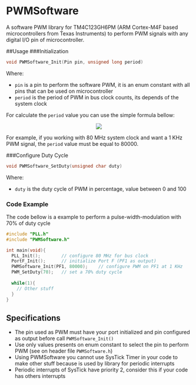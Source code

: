 # PWMSoftware
A software PWM library for TM4C123GH6PM (ARM Cortex-M4F based microcontrollers from Texas Instruments) to perform PWM signals with any digital I/O pin of microcontroller.


##Usage
###Initialization
```c
void PWMSoftware_Init(Pin pin, unsigned long period)
```
Where:
* `pin` is a pin to perform the software PWM, it is an enum constant with all pins that can be used on microcontroller
* `period` is the period of PWM in bus clock counts, its depends of the system clock

For calculate the `period` value you can use the simple formula bellow:

<p align="center">
<img src="http://latex.codecogs.com/gif.latex?%5Cmathtt%7BPeriod%20%3D%20%5Cfrac%7BSystem%5C%2CClock%5C%2CFrequency%5C%2C%28Hz%29%7D%7BPWM%5C%2CFrequency%5C%2C%28Hz%29%7D%7D">
</p>

For example, if you working with 80 MHz system clock and want a 1 KHz PWM signal, the `period` value must be equal to 80000.

###Configure Duty Cycle
```c
void PWMSoftware_SetDuty(unsigned char duty)
```

Where:
* `duty` is the duty cycle of PWM in percentage, value between 0 and 100


### Code Example

The code bellow is a example to perform a pulse-width-modulation with 70% of duty cycle

```c
#include "PLL.h"
#include "PWMSoftware.h"

int main(void){
  PLL_Init();        // configure 80 MHz for bus clock
  PortF_Init();      // initialize Port F (PF1 as output)
  PWMSoftware_Init(PF1, 80000);    // configure PWM on PF1 at 1 KHz
  PWM_SetDuty(70);   // set a 70% duty cycle
  
  while(1){
    // Other stuff
  }
}
```

## Specifications

* The pin used as PWM must have your port initialized and pin configured as output before call `PWMSoftware_Init()`
* Use only values presents on enum constant to select the pin to perform PWM (see on header file `PWMSoftware.h`)
* Using PWMSoftware you cannot use SysTick Timer in your code to make other stuff because is used by library for periodic interrupts
* Periodic interrupts of SysTick have priority 2, consider this if your code has others interrupts
